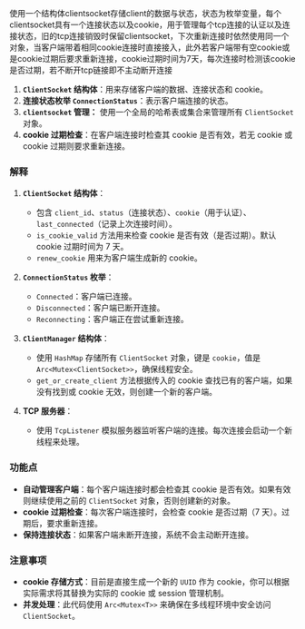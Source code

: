 使用一个结构体clientsocket存储client的数据与状态，状态为枚举变量，每个clientsocket具有一个连接状态以及cookie，用于管理每个tcp连接的认证以及连接状态，旧的tcp连接销毁时保留clientsocket，下次重新连接时依然使用同一个对象，当客户端带着相同cookie连接时直接接入，此外若客户端带有空cookie或是cookie过期后要求重新连接，cookie过期时间为7天，每次连接时检测该cookie是否过期，若不断开tcp链接即不主动断开连接

1. **`ClientSocket` 结构体**：用来存储客户端的数据、连接状态和 cookie。
2. **连接状态枚举 `ConnectionStatus`**：表示客户端连接的状态。
3. **`clientsocket` 管理：** 使用一个全局的哈希表或集合来管理所有 `ClientSocket` 对象。
4. **cookie 过期检查**：在客户端连接时检查其 cookie 是否有效，若无 cookie 或 cookie 过期则要求重新连接。

### **解释**

1. **`ClientSocket` 结构体**：
   - 包含 `client_id`、`status`（连接状态）、`cookie`（用于认证）、`last_connected`（记录上次连接时间）。
   - `is_cookie_valid` 方法用来检查 cookie 是否有效（是否过期）。默认 cookie 过期时间为 7 天。
   - `renew_cookie` 用来为客户端生成新的 cookie。

2. **`ConnectionStatus` 枚举**：
   - `Connected`：客户端已连接。
   - `Disconnected`：客户端已断开连接。
   - `Reconnecting`：客户端正在尝试重新连接。

3. **`ClientManager` 结构体**：
   - 使用 `HashMap` 存储所有 `ClientSocket` 对象，键是 `cookie`，值是 `Arc<Mutex<ClientSocket>>`，确保线程安全。
   - `get_or_create_client` 方法根据传入的 cookie 查找已有的客户端，如果没有找到或 cookie 无效，则创建一个新的客户端。

4. **TCP 服务器**：
   - 使用 `TcpListener` 模拟服务器监听客户端的连接。每次连接会启动一个新线程来处理。

### **功能点**

- **自动管理客户端**：每个客户端连接时都会检查其 cookie 是否有效。如果有效则继续使用之前的 `ClientSocket` 对象，否则创建新的对象。
- **cookie 过期检查**：每次客户端连接时，会检查 cookie 是否过期（7 天）。过期后，要求重新连接。
- **保持连接状态**：如果客户端未断开连接，系统不会主动断开连接。

### **注意事项**

- **cookie 存储方式**：目前是直接生成一个新的 `UUID` 作为 cookie，你可以根据实际需求将其替换为实际的 cookie 或 session 管理机制。
- **并发处理**：此代码使用 `Arc<Mutex<T>>` 来确保在多线程环境中安全访问 `ClientSocket`。
